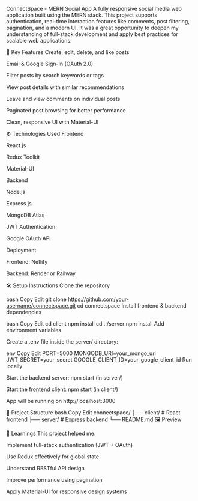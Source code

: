 ConnectSpace - MERN Social App
A fully responsive social media web application built using the MERN stack. This project supports authentication, real-time interaction features like comments, post filtering, pagination, and a modern UI. It was a great opportunity to deepen my understanding of full-stack development and apply best practices for scalable web applications.

🚀 Key Features
Create, edit, delete, and like posts

Email & Google Sign-In (OAuth 2.0)

Filter posts by search keywords or tags

View post details with similar recommendations

Leave and view comments on individual posts

Paginated post browsing for better performance

Clean, responsive UI with Material-UI

⚙️ Technologies Used
Frontend

React.js

Redux Toolkit

Material-UI

Backend

Node.js

Express.js

MongoDB Atlas

JWT Authentication

Google OAuth API

Deployment

Frontend: Netlify

Backend: Render or Railway

🛠 Setup Instructions
Clone the repository

bash
Copy
Edit
git clone https://github.com/your-username/connectspace.git
cd connectspace
Install frontend & backend dependencies

bash
Copy
Edit
cd client
npm install
cd ../server
npm install
Add environment variables

Create a .env file inside the server/ directory:

env
Copy
Edit
PORT=5000
MONGODB_URI=your_mongo_uri
JWT_SECRET=your_secret
GOOGLE_CLIENT_ID=your_google_client_id
Run locally

Start the backend server: npm start (in server/)

Start the frontend client: npm start (in client/)

App will be running on http://localhost:3000

📁 Project Structure
bash
Copy
Edit
connectspace/
├── client/         # React frontend
├── server/         # Express backend
└── README.md
🖼 Preview

📌 Learnings
This project helped me:

Implement full-stack authentication (JWT + OAuth)

Use Redux effectively for global state

Understand RESTful API design

Improve performance using pagination

Apply Material-UI for responsive design systems

